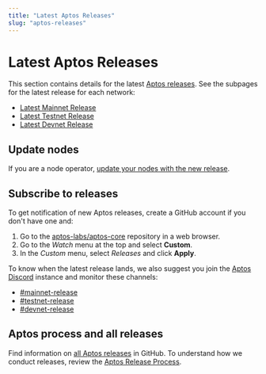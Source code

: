 ```yaml
---
title: "Latest Aptos Releases"
slug: "aptos-releases"
---
```


# Latest Aptos Releases

This section contains details for the latest [Aptos releases](https://github.com/aptos-labs/aptos-core/releases). See the subpages for the latest release for each network:

* [Latest Mainnet Release](./mainnet-release.md)
* [Latest Testnet Release](./testnet-release.md)
* [Latest Devnet Release](./devnet-release.md)


## Update nodes

If you are a node operator, [update your nodes with the new release](../nodes/full-node/update-fullnode-with-new-releases.md).

## Subscribe to releases

To get notification of new Aptos releases, create a GitHub account if you don't have one and:

1. Go to the [aptos-labs/aptos-core](https://github.com/aptos-labs/aptos-core) repository in a web browser.
1. Go to the *Watch* menu at the top and select **Custom**.
1. In the *Custom* menu, select *Releases* and click **Apply**.

To know when the latest release lands, we also suggest you join the [Aptos Discord](https://discord.gg/aptoslabs) instance and monitor these channels:

* [#mainnet-release](https://discord.com/channels/945856774056083548/1042502400507916349)
* [#testnet-release](https://discord.com/channels/945856774056083548/1025614160555413545)
* [#devnet-release](https://discord.com/channels/945856774056083548/956692649430093904)


## Aptos process and all releases

Find information on [all Aptos releases](https://github.com/aptos-labs/aptos-core/releases) in GitHub. To understand how we conduct releases, review the [Aptos Release Process](https://github.com/aptos-labs/aptos-core/blob/main/RELEASE.md).